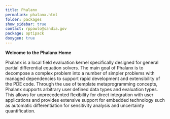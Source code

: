 ```yaml
---
title: Phalanx
permalink: phalanx.html
folder: packages
show_sidebar: true
contact: rppawlo@sandia.gov
package: optipack
doxygen: true
---
```


**Welcome to the Phalanx Home**

Phalanx is a local field evaluation kernel specifically designed for general partial differential equation solvers. 
The main goal of Phalanx is to decompose a complex problem into a number of simpler problems with managed dependencies to support rapid development and extensibility of the PDE code. 
Through the use of template metaprogramming concepts, Phalanx supports arbitrary user defined data types and evaluation types. This allows for unprecedented flexibility for direct integration with user applications and 
provides extensive support for embedded technology such as automatic differentiation for sensitivity analysis and uncertainty quantification.